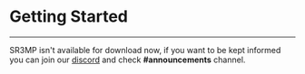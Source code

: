 # Getting Started

---

SR3MP isn't available for download now, if you want to be kept informed you can join our [discord](https://discord.com/invite/QBQwQQbVFf) and check **#announcements** channel.
